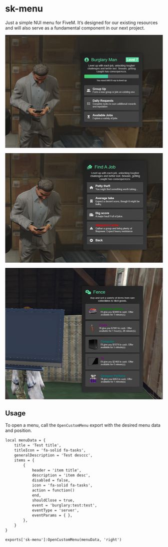 # sk-menu

Just a simple NUI menu for FiveM. It’s designed for our existing resources and will also serve as a fundamental component in our next project.

![alt text](image.png)

![alt text](image-2.png)

![alt text](image-3.png)

## Usage
To open a menu, call the `OpenCustomMenu` export with the desired menu data and position.

```
local menuData = {
    title = 'Test title',
    titleIcon = 'fa-solid fa-tasks',
    generalDescription = 'Test desccc',
    items = {
        {
            header = 'item title',
            description = 'item desc',
            disabled = false,
            icon = 'fa-solid fa-tasks',
            action = function()
            end,
            shouldClose = true,
            event = 'burglary:test:test',
            eventType = 'server',
            eventParams = { },
        },
    }
}
```

```
exports['sk-menu']:OpenCustomMenu(menuData, 'right')
```